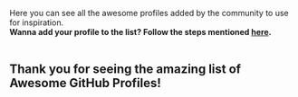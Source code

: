 Here you can see all the awesome profiles added by the community to use for inspiration.\
**Wanna add your profile to the list? Follow the steps mentioned [here](/awesome-github-profiles).**

<!-- DO NOT EDIT THIS SECTION -->
<!--START_SECTION:data-section-->
<table width="100%"><tr></tr></table>
<!--END_SECTION:data-section-->

## Thank you for seeing the amazing list of **Awesome GitHub Profiles**!
